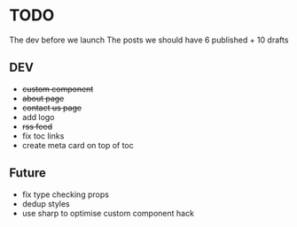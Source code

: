 # TODO

The dev before we launch
The posts we should have 6 published + 10 drafts

## DEV

* ~~custom component~~
* ~~about page~~
* ~~contact us page~~
* add logo
* ~~rss feed~~
* fix toc links
* create meta card on top of toc

## Future

* fix type checking props
* dedup styles
* use sharp to optimise custom component hack
